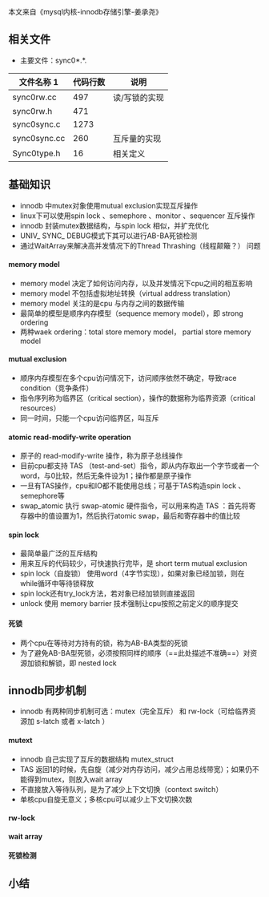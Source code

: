 本文来自《mysql内核-innodb存储引擎-姜承尧》

## 相关文件

- 主要文件：sync0*.*.

文件名称 1 | 代码行数 | 说明
---|---|---
sync0rw.cc | 497|读/写锁的实现
sync0rw.h  | 471|
sync0sync.c | 1273|
sync0sync.cc | 260|互斥量的实现
Sync0type.h | 16|相关定义

## 基础知识
- innodb 中mutex对象使用mutual exclusion实现互斥操作
- linux下可以使用spin lock 、semephore 、monitor 、sequencer 互斥操作
- innodb 封装mutex数据结构，与spin lock 相似，并扩充优化
- UNIV_ SYNC_ DEBUG模式下其可以进行AB-BA死锁检测
- 通过WaitArray来解决高并发情况下的Thread Thrashing（线程颠簸？） 问题
#### memory model
- memory model 决定了如何访问内存，以及并发情况下cpu之间的相互影响
- memory model 不包括虚拟地址转换（virtual address translation）
- memory model 关注的是cpu 与内存之间的数据传输
- 最简单的模型是顺序内存模型（sequence memory model），即 strong ordering
- 两种waek ordering：total store memory model， partial store memory model
#### mutual exclusion
- 顺序内存模型在多个cpu访问情况下，访问顺序依然不确定，导致race condition（竞争条件）
- 指令序列称为临界区（critical section），操作的数据称为临界资源（critical resources）
- 同一时间，只能一个cpu访问临界区，叫互斥
#### atomic read-modify-write operation
- 原子的 read-modify-write 操作，称为原子总线操作
- 目前cpu都支持 TAS （test-and-set）指令，即从内存取出一个字节或者一个word，与0比较，然后无条件设为1；操作都是原子操作
- 一旦有TAS操作，cpu和IO都不能使用总线；可基于TAS构造spin lock 、 semephore等
- swap_atomic 执行 swap-atomic 硬件指令，可以用来构造 TAS ：首先将寄存器中的值设置为1，然后执行atomic swap，最后和寄存器中的值比较
#### spin lock
- 最简单最广泛的互斥结构
- 用来互斥的代码较少，可快速执行完毕，是 short term mutual exclusion
- spin lock（自旋锁） 使用word（4字节实现），如果对象已经加锁，则在while循环中等待锁释放
- spin lock还有try_lock方法，若对象已经加锁则直接返回
- unlock 使用 memory barrier 技术强制让cpu按照之前定义的顺序提交
#### 死锁
- 两个cpu在等待对方持有的锁，称为AB-BA类型的死锁
- 为了避免AB-BA型死锁，必须按照同样的顺序（==此处描述不准确==）对资源加锁和解锁，即 nested lock
## innodb同步机制
- innodb 有两种同步机制可选：mutex（完全互斥） 和 rw-lock（可给临界资源加 s-latch 或者 x-latch ）
#### mutext
- innodb 自己实现了互斥的数据结构 mutex_struct
- TAS 返回1的时候，先自旋（减少对内存访问，减少占用总线带宽）；如果仍不能得到mutex，则放入wait array
- 不直接放入等待队列，是为了减少上下文切换（context switch）
- 单核cpu自旋无意义；多核cpu可以减少上下文切换次数
#### rw-lock
#### wait array
#### 死锁检测
## 小结